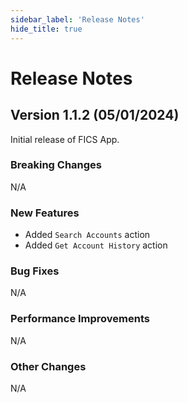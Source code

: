 ```yaml
---
sidebar_label: 'Release Notes'
hide_title: true
---
```


# Release Notes

## Version 1.1.2 (05/01/2024)

Initial release of FICS App.

### Breaking Changes

N/A

### New Features

- Added `Search Accounts` action
- Added `Get Account History` action

### Bug Fixes

N/A

### Performance Improvements

N/A

### Other Changes

N/A
